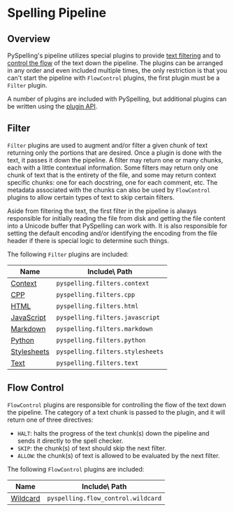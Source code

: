 # Spelling Pipeline

## Overview

PySpelling's pipeline utilizes special plugins to provide [text filtering](#filters) and to [control the flow](#flow-control) of the text down the pipeline. The plugins can be arranged in any order and even included multiple times, the only restriction is that you can't start the pipeline with `FlowControl` plugins, the first plugin must be a `Filter` plugin.

A number of plugins are included with PySpelling, but additional plugins can be written using the [plugin API](./api.md).

## Filter

`Filter` plugins are used to augment and/or filter a given chunk of text returning only the portions that are desired. Once a plugin is done with the text, it passes it down the pipeline. A filter may return one or many chunks, each with a little contextual information. Some filters may return only one chunk of text that is the entirety of the file, and some may return context specific chunks: one for each docstring, one for each comment, etc. The metadata associated with the chunks can also be used by `FlowControl` plugins to allow certain types of text to skip certain filters.

Aside from filtering the text, the first filter in the pipeline is always responsible for initially reading the file from disk and getting the file content into a Unicode buffer that PySpelling can work with. It is also responsible for setting the default encoding and/or identifying the encoding from the file header if there is special logic to determine such things.

The following `Filter` plugins are included:

Name                                     | Include\ Path
---------------------------------------- | -------------
[Context](./filters/context.md)          | `pyspelling.filters.context`
[CPP](./filters/cpp.md)                  | `pyspelling.filters.cpp`
[HTML](./filters/html.md)                | `pyspelling.filters.html`
[JavaScript](./filters/javascript.md)    | `pyspelling.filters.javascript`
[Markdown](./filters/markdown.md)        | `pyspelling.filters.markdown`
[Python](./filters/python.md)            | `pyspelling.filters.python`
[Stylesheets](./filters/stylesheets.md)  | `pyspelling.filters.stylesheets`
[Text](./filters/text.md)                | `pyspelling.filters.text`

## Flow Control

`FlowControl` plugins are responsible for controlling the flow of the text down the pipeline. The category of a text chunk is passed to the plugin, and it will return one of three directives:

- `HALT`: halts the progress of the text chunk(s) down the pipeline and sends it directly to the spell checker.
- `SKIP`: the chunk(s) of text should skip the next filter.
- `ALLOW`: the chunk(s) of text is allowed to be evaluated by the next filter.

The following `FlowControl` plugins are included:

Name                                   | Include\ Path
-------------------------------------- | -------------
[Wildcard](./flow_control/wildcard.md) | `pyspelling.flow_control.wildcard`
